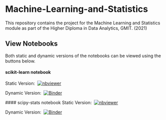 # Machine-Learning-and-Statistics
This repository contains the project for the Machine Learning and Statistics module as part of the Higher Diploma in Data Analytics, GMIT. (2021)

## View Notebooks
Both static and dynamic versions of the notebooks can be viewed using the buttons below. 

#### scikit-learn notebook
 Static Version: &nbsp;[![nbviewer](https://raw.githubusercontent.com/jupyter/design/master/logos/Badges/nbviewer_badge.svg)](https://nbviewer.jupyter.org/github/Izardo/Machine-Learning-and-Statistics/blob/main/scikit-learn.ipynb)

 Dynamic Version: &nbsp;[![Binder](https://mybinder.org/badge_logo.svg)](https://mybinder.org/v2/gh/Izardo/Machine-Learning-and-Statistics/HEAD?filepath=https%3A%2F%2Fgithub.com%2FIzardo%2FMachine-Learning-and-Statistics%2Fblob%2Fmain%2Fscikit-learn.ipynb)

 #### scipy-stats notebook 
 Static Version: &nbsp;[![nbviewer](https://raw.githubusercontent.com/jupyter/design/master/logos/Badges/nbviewer_badge.svg)](https://nbviewer.jupyter.org/github/Izardo/Machine-Learning-and-Statistics/blob/main/scipy-stats.ipynb)

 Dynamic Version: &nbsp;[![Binder](https://mybinder.org/badge_logo.svg)](https://mybinder.org/v2/gh/Izardo/Machine-Learning-and-Statistics/HEAD?filepath=https%3A%2F%2Fgithub.com%2FIzardo%2FMachine-Learning-and-Statistics%2Fblob%2Fmain%2Fscipy-stats.ipynb)
